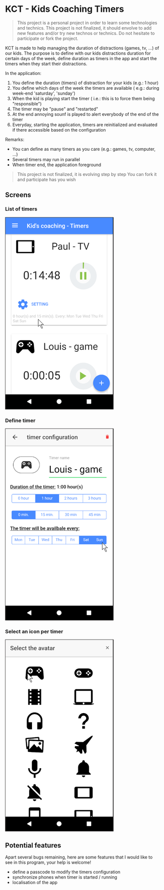 # KCT - Kids Coaching Timers

> This project is a personal project in order to learn some technologies and technics. This project is not finalized, it should envolve to add new features and/or try new technos or technics. Do not hesitate to participate or fork the project.

KCT is made to help managing the duration of distractions (games, tv, ...) of our kids. The purpose is to define with our kids distractions duration for certain days of the week, define duration as timers in the app and start the timers when they start their distractions.

In the application:

1. You define the duration (timers) of distraction for your kids (e.g.: 1 hour)
1. You define which days of the week the timers are available ( e.g.: during week-end 'saturday', 'sunday')
1. When the kid is playing start the timer ( i.e.: this is to force them being "responsible")
1. The timer may be "pause" and "restarted"
1. At the end annoying sounf is played to alert everybody of the end of the timer
1. Everyday, starting the application, timers are reinitialized and evaluated if there accessible based on the configuration

Remarks:

* You can define as many timers as you care (e.g.: games, tv, computer, ...)
* Several timers may run in parallel
* When timer end, the application foreground

> This project is not finalized, it is evolving step by step
> You can fork it and participate has you wish

## Screens

### List of timers

![alt](http//../resources/images/listOfTimers.png)

### Define timer

![alt](http//../resources/images/defineTimer.png)

### Select an icon per timer

![alt](http//../resources/images/selectIcon.png)

## Potential features

Apart several bugs remaining, here are some features that I would like to see in this program, your help is welcome!

* define a passcode to modify the timers configuration
* synchronize phones when timer is started / running
* localisation of the app
